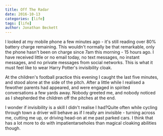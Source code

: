 ```yaml
---
title: Off The Radar
date: 2016-10-13
categories: [life]
tags: [life]
author: Jonathan Beckett
---
```


I looked at my mobile phone a few minutes ago - it's still reading over 80% battery charge remaining. This wouldn't normally be that remarkable, only the phone hasn't been on charge since 7am this morning - 15 hours ago. I have received little or no email today, no text messages, no instant messages, and no private messages from social networks. This is what it must feel like to wear Harry Potter's invisibility cloak.

At the children's football practice this evening I caught the last five minutes, and stood alone at the side of the pitch. After a little while I realised a fewother parents had appeared, and were engaged in spirited conversations a few yards away. Nobody greeted me, and nobody noticed as I shepherded the children off the pitches at the end.

I wonder if invisibility is a skill I didn't realise I had?Quite often while cycling through town a driver will behave as if I really am invisible - turning across me, cutting me up, or driving head-on at me past parked cars. I think that has a lot more to do with impatientarseholes than magical cloaking abilities though.